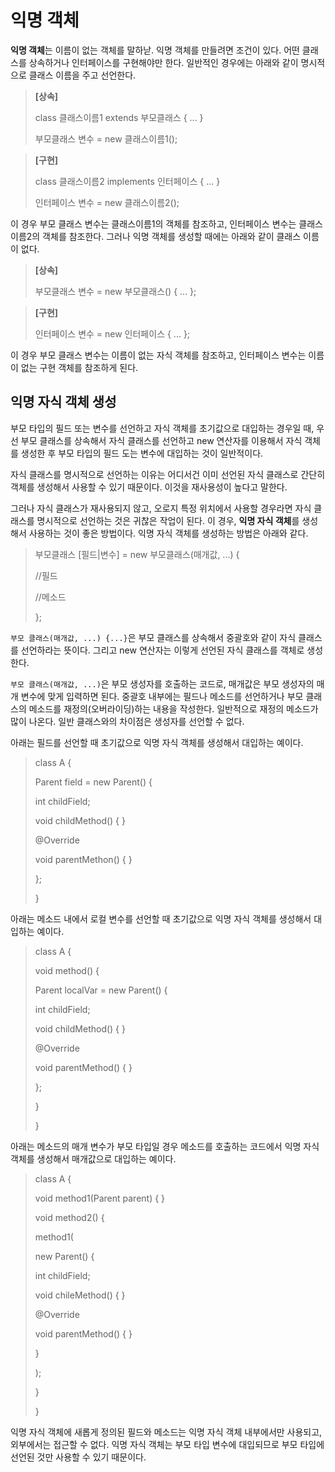 # 익명 객체
**익명 객체**는 이름이 없는 객체를 말하낟. 익명 객체를 만들려면 조건이 있다. 어떤 클래스를 상속하거나 인터페이스를 구현해야만 한다. 일반적인 경우에는 아래와 같이 명시적으로 클래스 이름을 주고 선언한다.

> **[상속]**
>
> class 클래스이름1 extends 부모클래스 { ... }
> 
> 부모클래스 변수 = new 클래스이름1();

> **[구현]**
>
> class 클래스이름2 implements 인터페이스 { ... }
>
> 인터페이스 변수 = new 클래스이름2();

이 경우 부모 클래스 변수는 클래스이름1의 객체를 참조하고, 인터페이스 변수는 클래스이름2의 객체를 참조한다. 그러나 익명 객체를 생성할 때에는 아래와 같이 클래스 이름이 없다.

> **[상속]**
>
> 부모클래스 변수 = new 부모클래스() { ... };

> **[구현]**
>
> 인터페이스 변수 = new 인터페이스 { ... };

이 경우 부모 클래스 변수는 이름이 없는 자식 객체를 참조하고, 인터페이스 변수는 이름이 없는 구현 객체를 참조하게 된다.

## 익명 자식 객체 생성
부모 타입의 필드 또는 변수를 선언하고 자식 객체를 초기값으로 대입하는 경우일 때, 우선 부모 클래스를 상속해서 자식 클래스를 선언하고 new 연산자를 이용해서 자식 객체를 생성한 후 부모 타입의 필드 도는 변수에 대입하는 것이 일반적이다.

자식 클래스를 명시적으로 선언하는 이유는 어디서건 이미 선언된 자식 클래스로 간단히 객체를 생성해서 사용할 수 있기 때문이다. 이것을 재사용성이 높다고 말한다.

그러나 자식 클래스가 재사용되지 않고, 오로지 특정 위치에서 사용할 경우라면 자식 클래스를 명시적으로 선언하는 것은 귀찮은 작업이 된다. 이 경우, **익명 자식 객체**를 생성해서 사용하는 것이 좋은 방법이다. 익명 자식 객체를 생성하는 방법은 아래와 같다.

> 부모클래스 [필드|변수] = new 부모클래스(매개값, ...) {
>
> //필드
>
> //메소드
>
> };

``부모 클래스(매개값, ...) {...}``은 부모 클래스를 상속해서 중괄호와 같이 자식 클래스를 선언하라는 뜻이다. 그리고 new 연산자는 이렇게 선언된 자식 클래스를 객체로 생성한다.

``부모 클래스(매개값, ...)``은 부모 생성자를 호출하는 코드로, 매개값은 부모 생성자의 매개 변수에 맞게 입력하면 된다. 중괄호 내부에는 필드나 메소드를 선언하거나 부모 클래스의 메소드를 재정의(오버라이딩)하는 내용을 작성한다. 일반적으로 재정의 메소드가 많이 나온다. 일반 클래스와의 차이점은 생성자를 선언할 수 없다.

아래는 필드를 선언할 때 초기값으로 익명 자식 객체를 생성해서 대입하는 예이다.

> class A {
>
> Parent field = new Parent() {
>
> int childField;
>
> void childMethod() { }
>
> @Override
>
> void parentMethon() { }
>
> };
>
> }

아래는 메소드 내에서 로컬 변수를 선언할 때 초기값으로 익명 자식 객체를 생성해서 대입하는 예이다.

> class A {
>
> void method() {
>
> Parent localVar = new Parent() {
>
> int childField;
>
> void childMethod() { }
>
> @Override
>
> void parentMethod() {  }
>
> };
>
> }
>
> }

아래는 메소드의 매개 변수가 부모 타입일 경우 메소드를 호출하는 코드에서 익명 자식 객체를 생성해서 매개값으로 대입하는 예이다.

> class A {
>
> void method1(Parent parent) { }
>
> void method2() {
>
> method1(
>
> new Parent() {
>
> int childField;
>
> void chileMethod() { }
>
> @Override
>
> void parentMethod() { }
>
> }
>
> );
>
> }
>
> }

익명 자식 객체에 새롭게 정의된 필드와 메소드는 익명 자식 객체 내부에서만 사용되고, 외부에서는 접근할 수 없다. 익명 자식 객체는 부모 타입 변수에 대입되므로 부모 타입에 선언된 것만 사용할 수 있기 때문이다.

